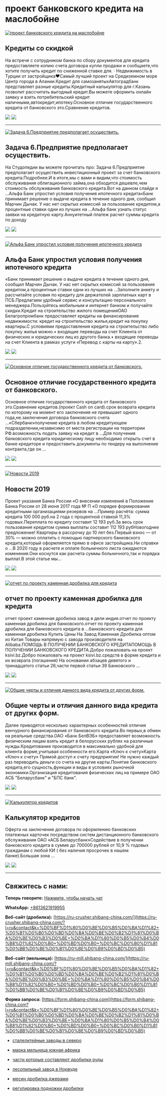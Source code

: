 # проект банковского кредита на маслобойне

<a href="https://swt.shibang-china.com/?l=ru&img&k=%D0%BF%D1%80%D0%BE%D0%B5%D0%BA%D1%82+%D0%B1%D0%B0%D0%BD%D0%BA%D0%BE%D0%B2%D1%81%D0%BA%D0%BE%D0%B3%D0%BE+%D0%BA%D1%80%D0%B5%D0%B4%D0%B8%D1%82%D0%B0+%D0%BD%D0%B0+%D0%BC%D0%B0%D1%81%D0%BB%D0%BE%D0%B1%D0%BE%D0%B9%D0%BD%D0%B5" target="_blank">![проект банковского кредита на маслобойне](http://static.shibang-china.com/all-800x300/444.jpg)</a>

## Кредиты со скидкой
На встрече с сотрудником банка по сбору документов для кредита предоставляете копию счета договора купли продажи и сообщаете,что хотите получить кредит по сниженной ставке для.&nbsp;&#0183;&#32;Недвижимость в Турции от застройщика♥️Самый лучший проект на Средиземном море Центр города в Алании.Кредит для самозанятыхАвтоградбанк представляет разные кредиты.Кредитный калькулятор для г.Казань позволит рассчитать выгодный кредит.Вы можете оформить онлайн заявку и взять потребительский кредит наличными,автокредит,ипотеку.Основное отличие государственного кредита от банковского это.Сравнение кредитов.


<a href="https://whatsapp.shibangsoft.com/WhatsApp.php" target="_blank" title="WhatsApp">![](http://static.shibang-china.com/icon/whatsapp.png)</a> <a href="https://swt.shibang-china.com/?l=ru&icon&k=%D0%BF%D1%80%D0%BE%D0%B5%D0%BA%D1%82+%D0%B1%D0%B0%D0%BD%D0%BA%D0%BE%D0%B2%D1%81%D0%BA%D0%BE%D0%B3%D0%BE+%D0%BA%D1%80%D0%B5%D0%B4%D0%B8%D1%82%D0%B0+%D0%BD%D0%B0+%D0%BC%D0%B0%D1%81%D0%BB%D0%BE%D0%B1%D0%BE%D0%B9%D0%BD%D0%B5" target="_blank">![](http://static.shibang-china.com/icon/chat-ru.png)</a>

---

<a href="https://swt.shibang-china.com/?l=ru&img&k=%D0%BF%D1%80%D0%BE%D0%B5%D0%BA%D1%82+%D0%B1%D0%B0%D0%BD%D0%BA%D0%BE%D0%B2%D1%81%D0%BA%D0%BE%D0%B3%D0%BE+%D0%BA%D1%80%D0%B5%D0%B4%D0%B8%D1%82%D0%B0+%D0%BD%D0%B0+%D0%BC%D0%B0%D1%81%D0%BB%D0%BE%D0%B1%D0%BE%D0%B9%D0%BD%D0%B5" target="_blank">![Задача 6.Предприятие предполагает осуществить.](http://static.shibang-china.com/all-800x300/1086.jpg)</a>

## Задача 6.Предприятие предполагает осуществить.
На Студопедии вы можете прочитать про: Задача 6.Предприятие предполагает осуществить инвестиционный проект за счет банковского кредита.Подробнее.И в итоге,мы с вами и видим,что стоимость обслуживания облигационного займа,она обходится дешевле,чем стоимость обслуживания банковского кредита.Вот на данном слайде я …Альфа Банк упростил условия получения ипотечного кредита&#171;Банк принимает решение о выдаче кредита в течение одного дня, сообщил Марчин Дычак. У нас нет скрытых комиссий за пользование кредитом,а процентные ставки одни из лучших на …Альфа банк узнать статус заявки на кредитную карту.Аннуитетный платеж расчет суммы кредита по доходу


<a href="https://whatsapp.shibangsoft.com/WhatsApp.php" target="_blank" title="WhatsApp">![](http://static.shibang-china.com/icon/whatsapp.png)</a> <a href="https://swt.shibang-china.com/?l=ru&icon&k=%D0%BF%D1%80%D0%BE%D0%B5%D0%BA%D1%82+%D0%B1%D0%B0%D0%BD%D0%BA%D0%BE%D0%B2%D1%81%D0%BA%D0%BE%D0%B3%D0%BE+%D0%BA%D1%80%D0%B5%D0%B4%D0%B8%D1%82%D0%B0+%D0%BD%D0%B0+%D0%BC%D0%B0%D1%81%D0%BB%D0%BE%D0%B1%D0%BE%D0%B9%D0%BD%D0%B5" target="_blank">![](http://static.shibang-china.com/icon/chat-ru.png)</a>

---

<a href="https://swt.shibang-china.com/?l=ru&img&k=%D0%BF%D1%80%D0%BE%D0%B5%D0%BA%D1%82+%D0%B1%D0%B0%D0%BD%D0%BA%D0%BE%D0%B2%D1%81%D0%BA%D0%BE%D0%B3%D0%BE+%D0%BA%D1%80%D0%B5%D0%B4%D0%B8%D1%82%D0%B0+%D0%BD%D0%B0+%D0%BC%D0%B0%D1%81%D0%BB%D0%BE%D0%B1%D0%BE%D0%B9%D0%BD%D0%B5" target="_blank">![Альфа Банк упростил условия получения ипотечного кредита](http://static.shibang-china.com/all-800x300/1041.jpg)</a>

## Альфа Банк упростил условия получения ипотечного кредита
&#171;Банк принимает решение о выдаче кредита в течение одного дня, сообщил Марчин Дычак. У нас нет скрытых комиссий за пользование кредитом,а процентные ставки одни из лучших на …Заполните анкету и рассчитайте условия по кредиту для держателей зарплатных карт в ПСБ.Предлагаем удобный сервис и консультацию персонального менеджера.Пользуйтесь мобильным и интернет банком и получайте скидки.Кредит на строительство жилого помещенияОАО Белагропромбанк предоставляет кредиты на финансирование недвижимости: кредит на строительство жилья,кредит на покупку квартиры.С условиями предоставления кредита на строительство либо покупку жилья можно.• входящие переводы на счет Клиента от физических и юридических лиц из другого банка.• входящие переводы на счет Клиента в рамках услуги &#171;Перевод с карты на карту&#187;.2.


<a href="https://whatsapp.shibangsoft.com/WhatsApp.php" target="_blank" title="WhatsApp">![](http://static.shibang-china.com/icon/whatsapp.png)</a> <a href="https://swt.shibang-china.com/?l=ru&icon&k=%D0%BF%D1%80%D0%BE%D0%B5%D0%BA%D1%82+%D0%B1%D0%B0%D0%BD%D0%BA%D0%BE%D0%B2%D1%81%D0%BA%D0%BE%D0%B3%D0%BE+%D0%BA%D1%80%D0%B5%D0%B4%D0%B8%D1%82%D0%B0+%D0%BD%D0%B0+%D0%BC%D0%B0%D1%81%D0%BB%D0%BE%D0%B1%D0%BE%D0%B9%D0%BD%D0%B5" target="_blank">![](http://static.shibang-china.com/icon/chat-ru.png)</a>

---

<a href="https://swt.shibang-china.com/?l=ru&img&k=%D0%BF%D1%80%D0%BE%D0%B5%D0%BA%D1%82+%D0%B1%D0%B0%D0%BD%D0%BA%D0%BE%D0%B2%D1%81%D0%BA%D0%BE%D0%B3%D0%BE+%D0%BA%D1%80%D0%B5%D0%B4%D0%B8%D1%82%D0%B0+%D0%BD%D0%B0+%D0%BC%D0%B0%D1%81%D0%BB%D0%BE%D0%B1%D0%BE%D0%B9%D0%BD%D0%B5" target="_blank">![Основное отличие государственного кредита от банковского.](http://static.shibang-china.com/all-800x300/928.jpg)</a>

## Основное отличие государственного кредита от банковского.
Основное отличие государственного кредита от банковского это.Сравнение кредитов.(проект Cash on card).срок возврата кредита по которому на момент его заключения не превышает одного года,не.заключения договора банковского счета …&#171;Сбербанк&#187;получение кредита в любом кредитующем подразделении,независимо от места регистрации на территории РФ.возможность подать заявку на кредит в …Для получения банковского кредита юридическому лицу необходимо открыть счет в банке кредиторе и предоставить документы по тендеру на выполнение контракта,где он …


<a href="https://whatsapp.shibangsoft.com/WhatsApp.php" target="_blank" title="WhatsApp">![](http://static.shibang-china.com/icon/whatsapp.png)</a> <a href="https://swt.shibang-china.com/?l=ru&icon&k=%D0%BF%D1%80%D0%BE%D0%B5%D0%BA%D1%82+%D0%B1%D0%B0%D0%BD%D0%BA%D0%BE%D0%B2%D1%81%D0%BA%D0%BE%D0%B3%D0%BE+%D0%BA%D1%80%D0%B5%D0%B4%D0%B8%D1%82%D0%B0+%D0%BD%D0%B0+%D0%BC%D0%B0%D1%81%D0%BB%D0%BE%D0%B1%D0%BE%D0%B9%D0%BD%D0%B5" target="_blank">![](http://static.shibang-china.com/icon/chat-ru.png)</a>

---

<a href="https://swt.shibang-china.com/?l=ru&img&k=%D0%BF%D1%80%D0%BE%D0%B5%D0%BA%D1%82+%D0%B1%D0%B0%D0%BD%D0%BA%D0%BE%D0%B2%D1%81%D0%BA%D0%BE%D0%B3%D0%BE+%D0%BA%D1%80%D0%B5%D0%B4%D0%B8%D1%82%D0%B0+%D0%BD%D0%B0+%D0%BC%D0%B0%D1%81%D0%BB%D0%BE%D0%B1%D0%BE%D0%B9%D0%BD%D0%B5" target="_blank">![Новости 2019](http://static.shibang-china.com/all-800x300/1389.jpg)</a>

## Новости 2019
Проект указания Банка России &#171;О внесении изменений в Положение Банка России от 28 июня 2017 года № П &#171;О порядке формирования кредитными организациями резервов на …Пример расчёта: сумма кредита 100 000 руб.на 2 года с процентной ставкой 11,3% годовых.Переплата по кредиту составит 12 193 руб.За весь срок пользования кредитом сумма выплаты составит 112 193 рубНовогоднее предложение! Квартиры в рассрочку до 10 лет без.Первый взнос — от 30% — можно оплатить с помощью партнерского банковского кредита,который оформляется прямо в офисе застройщика.Ни справки о …В 2020 году в расчете и оплате больничного листа ожидаются изменения.Они коснутся как расчета суммы больничного,так и порядка выплат.В этой статье мы…


<a href="https://whatsapp.shibangsoft.com/WhatsApp.php" target="_blank" title="WhatsApp">![](http://static.shibang-china.com/icon/whatsapp.png)</a> <a href="https://swt.shibang-china.com/?l=ru&icon&k=%D0%BF%D1%80%D0%BE%D0%B5%D0%BA%D1%82+%D0%B1%D0%B0%D0%BD%D0%BA%D0%BE%D0%B2%D1%81%D0%BA%D0%BE%D0%B3%D0%BE+%D0%BA%D1%80%D0%B5%D0%B4%D0%B8%D1%82%D0%B0+%D0%BD%D0%B0+%D0%BC%D0%B0%D1%81%D0%BB%D0%BE%D0%B1%D0%BE%D0%B9%D0%BD%D0%B5" target="_blank">![](http://static.shibang-china.com/icon/chat-ru.png)</a>

---

<a href="https://swt.shibang-china.com/?l=ru&img&k=%D0%BF%D1%80%D0%BE%D0%B5%D0%BA%D1%82+%D0%B1%D0%B0%D0%BD%D0%BA%D0%BE%D0%B2%D1%81%D0%BA%D0%BE%D0%B3%D0%BE+%D0%BA%D1%80%D0%B5%D0%B4%D0%B8%D1%82%D0%B0+%D0%BD%D0%B0+%D0%BC%D0%B0%D1%81%D0%BB%D0%BE%D0%B1%D0%BE%D0%B9%D0%BD%D0%B5" target="_blank">![отчет по проекту каменная дробилка для кредита](http://static.shibang-china.com/all-800x300/780.jpg)</a>

## отчет по проекту каменная дробилка для кредита
отчет проект каменная дробилка завод в дели индия.отчет по проекту каменная дробилка для банковского.отчет по проекту каменная дробилка для банковского кредита в …банковского кредита для каменная дробилка Купить Цены На Завод Каменная Дробилка оптом из Китая Товары напрямую с завода производителя на Alibaba.ПОМОЩЬ В ПОЛУЧЕНИИ БАНКОВСКОГО КРЕДИТАПОМОЩЬ В ПОЛУЧЕНИИ БАНКОВСКОГО КРЕДИТА.Добро пожаловать на проект ksivi.bz.Добро пожаловать на проект ksivi.bz.средств в форме кредита и их возврата (погашения) На основании абзацев девятого и тринадцатого статьи 26,части первой статьи 39 Банковского …


<a href="https://whatsapp.shibangsoft.com/WhatsApp.php" target="_blank" title="WhatsApp">![](http://static.shibang-china.com/icon/whatsapp.png)</a> <a href="https://swt.shibang-china.com/?l=ru&icon&k=%D0%BF%D1%80%D0%BE%D0%B5%D0%BA%D1%82+%D0%B1%D0%B0%D0%BD%D0%BA%D0%BE%D0%B2%D1%81%D0%BA%D0%BE%D0%B3%D0%BE+%D0%BA%D1%80%D0%B5%D0%B4%D0%B8%D1%82%D0%B0+%D0%BD%D0%B0+%D0%BC%D0%B0%D1%81%D0%BB%D0%BE%D0%B1%D0%BE%D0%B9%D0%BD%D0%B5" target="_blank">![](http://static.shibang-china.com/icon/chat-ru.png)</a>

---

<a href="https://swt.shibang-china.com/?l=ru&img&k=%D0%BF%D1%80%D0%BE%D0%B5%D0%BA%D1%82+%D0%B1%D0%B0%D0%BD%D0%BA%D0%BE%D0%B2%D1%81%D0%BA%D0%BE%D0%B3%D0%BE+%D0%BA%D1%80%D0%B5%D0%B4%D0%B8%D1%82%D0%B0+%D0%BD%D0%B0+%D0%BC%D0%B0%D1%81%D0%BB%D0%BE%D0%B1%D0%BE%D0%B9%D0%BD%D0%B5" target="_blank">![Общие черты и отличия данного вида кредита от других форм.](http://static.shibang-china.com/all-800x300/644.jpg)</a>

## Общие черты и отличия данного вида кредита от других форм.
Далее приводятся несколько характерных особенностей отличия венчурного финансирования от банковского кредита.Во первых,в обмен на реальные средства.ОАО &#171;Банк БелВЭБ&#187; предоставляет возможность физическим лицам взять кредит в белорусских рублях на различные нужды.Кредитование производится в максимально удобной для клиента форме,учитывая особенности его.Карта &#171;Ключ к счету&#187;Карта &#171;Ключ к счету&#187; Прямой доступ к счету предприятия! Не нужно каждый раз переводить деньги со счета на другие карты.Понятие банковского кредита,его сущность,функции и виды в условиях рыночной экономики.Организация кредитования физических лиц на примере ОАО АСБ &quot;Беларусбанк&quot; и &quot;БПС банк&quot;.


<a href="https://whatsapp.shibangsoft.com/WhatsApp.php" target="_blank" title="WhatsApp">![](http://static.shibang-china.com/icon/whatsapp.png)</a> <a href="https://swt.shibang-china.com/?l=ru&icon&k=%D0%BF%D1%80%D0%BE%D0%B5%D0%BA%D1%82+%D0%B1%D0%B0%D0%BD%D0%BA%D0%BE%D0%B2%D1%81%D0%BA%D0%BE%D0%B3%D0%BE+%D0%BA%D1%80%D0%B5%D0%B4%D0%B8%D1%82%D0%B0+%D0%BD%D0%B0+%D0%BC%D0%B0%D1%81%D0%BB%D0%BE%D0%B1%D0%BE%D0%B9%D0%BD%D0%B5" target="_blank">![](http://static.shibang-china.com/icon/chat-ru.png)</a>

---

<a href="https://swt.shibang-china.com/?l=ru&img&k=%D0%BF%D1%80%D0%BE%D0%B5%D0%BA%D1%82+%D0%B1%D0%B0%D0%BD%D0%BA%D0%BE%D0%B2%D1%81%D0%BA%D0%BE%D0%B3%D0%BE+%D0%BA%D1%80%D0%B5%D0%B4%D0%B8%D1%82%D0%B0+%D0%BD%D0%B0+%D0%BC%D0%B0%D1%81%D0%BB%D0%BE%D0%B1%D0%BE%D0%B9%D0%BD%D0%B5" target="_blank">![Калькулятор кредитов](http://static.shibang-china.com/all-800x300/503.jpg)</a>

## Калькулятор кредитов
Оферта на заключение договора по оформлению банковских платежных карточек посредством систем дистанционного банковского обслуживания ОАО &#171;АСБ Беларусбанк&#187;Содействие в получении банковского кредита в сумме до 700000 рублей от 10,9 % годовых гражданам с любой КИ ( без наличия просрочек в нашем банке).Большая зона …

<a href="https://whatsapp.shibangsoft.com/WhatsApp.php" target="_blank" title="WhatsApp">![](http://static.shibang-china.com/icon/whatsapp.png)</a> <a href="https://swt.shibang-china.com/?l=ru&icon&k=%D0%BF%D1%80%D0%BE%D0%B5%D0%BA%D1%82+%D0%B1%D0%B0%D0%BD%D0%BA%D0%BE%D0%B2%D1%81%D0%BA%D0%BE%D0%B3%D0%BE+%D0%BA%D1%80%D0%B5%D0%B4%D0%B8%D1%82%D0%B0+%D0%BD%D0%B0+%D0%BC%D0%B0%D1%81%D0%BB%D0%BE%D0%B1%D0%BE%D0%B9%D0%BD%D0%B5" target="_blank">![](http://static.shibang-china.com/icon/chat-ru.png)</a>

---
## Свяжитесь с нами:

**Теперь говорите:** [Нажмите, чтобы начать чат](https://swt.shibang-china.com?l=ru&contact&k=%D0%BF%D1%80%D0%BE%D0%B5%D0%BA%D1%82+%D0%B1%D0%B0%D0%BD%D0%BA%D0%BE%D0%B2%D1%81%D0%BA%D0%BE%D0%B3%D0%BE+%D0%BA%D1%80%D0%B5%D0%B4%D0%B8%D1%82%D0%B0+%D0%BD%D0%B0+%D0%BC%D0%B0%D1%81%D0%BB%D0%BE%D0%B1%D0%BE%D0%B9%D0%BD%D0%B5)

**WhatsApp:**  [+8613621919955](https://whatsapp.shibangsoft.com/WhatsApp.php)

**Веб-сайт (дробилка):** [https://ru-crusher.shibang-china.com/](https://ru-crusher.shibang-china.com/?l=ru&contact&k=%D0%BF%D1%80%D0%BE%D0%B5%D0%BA%D1%82+%D0%B1%D0%B0%D0%BD%D0%BA%D0%BE%D0%B2%D1%81%D0%BA%D0%BE%D0%B3%D0%BE+%D0%BA%D1%80%D0%B5%D0%B4%D0%B8%D1%82%D0%B0+%D0%BD%D0%B0+%D0%BC%D0%B0%D1%81%D0%BB%D0%BE%D0%B1%D0%BE%D0%B9%D0%BD%D0%B5)

**Веб-сайт (мельница):** [https://ru-mill.shibang-china.com/](https://ru-mill.shibang-china.com/?l=ru&contact&k=%D0%BF%D1%80%D0%BE%D0%B5%D0%BA%D1%82+%D0%B1%D0%B0%D0%BD%D0%BA%D0%BE%D0%B2%D1%81%D0%BA%D0%BE%D0%B3%D0%BE+%D0%BA%D1%80%D0%B5%D0%B4%D0%B8%D1%82%D0%B0+%D0%BD%D0%B0+%D0%BC%D0%B0%D1%81%D0%BB%D0%BE%D0%B1%D0%BE%D0%B9%D0%BD%D0%B5)

**Форма запроса:** [https://form.shibang-china.com](https://form.shibang-china.com?l=ru&contact&k=%D0%BF%D1%80%D0%BE%D0%B5%D0%BA%D1%82+%D0%B1%D0%B0%D0%BD%D0%BA%D0%BE%D0%B2%D1%81%D0%BA%D0%BE%D0%B3%D0%BE+%D0%BA%D1%80%D0%B5%D0%B4%D0%B8%D1%82%D0%B0+%D0%BD%D0%B0+%D0%BC%D0%B0%D1%81%D0%BB%D0%BE%D0%B1%D0%BE%D0%B9%D0%BD%D0%B5)

* [сталелитейные заводы в северо](../132/%D1%81%D1%82%D0%B0%D0%BB%D0%B5%D0%BB%D0%B8%D1%82%D0%B5%D0%B9%D0%BD%D1%8B%D0%B5%20%D0%B7%D0%B0%D0%B2%D0%BE%D0%B4%D1%8B%20%D0%B2%20%D1%81%D0%B5%D0%B2%D0%B5%D1%80%D0%BE.md)

* [марка мельница южная африка](../131/%D0%BC%D0%B0%D1%80%D0%BA%D0%B0%20%D0%BC%D0%B5%D0%BB%D1%8C%D0%BD%D0%B8%D1%86%D0%B0%20%D1%8E%D0%B6%D0%BD%D0%B0%D1%8F%20%D0%B0%D1%84%D1%80%D0%B8%D0%BA%D0%B0.md)

* [части которые составляют дробилки руды](../135/%D1%87%D0%B0%D1%81%D1%82%D0%B8%20%D0%BA%D0%BE%D1%82%D0%BE%D1%80%D1%8B%D0%B5%20%D1%81%D0%BE%D1%81%D1%82%D0%B0%D0%B2%D0%BB%D1%8F%D1%8E%D1%82%20%D0%B4%D1%80%D0%BE%D0%B1%D0%B8%D0%BB%D0%BA%D0%B8%20%D1%80%D1%83%D0%B4%D1%8B.md)

* [лесопильный завод в Норвуде](../131/%D0%BB%D0%B5%D1%81%D0%BE%D0%BF%D0%B8%D0%BB%D1%8C%D0%BD%D1%8B%D0%B9%20%D0%B7%D0%B0%D0%B2%D0%BE%D0%B4%20%D0%B2%20%D0%9D%D0%BE%D1%80%D0%B2%D1%83%D0%B4%D0%B5.md)

* [месин дробилка джерами](../135/%D0%BC%D0%B5%D1%81%D0%B8%D0%BD%20%D0%B4%D1%80%D0%BE%D0%B1%D0%B8%D0%BB%D0%BA%D0%B0%20%D0%B4%D0%B6%D0%B5%D1%80%D0%B0%D0%BC%D0%B8.md)

* [регулировка подножки дробилки](../134/%D1%80%D0%B5%D0%B3%D1%83%D0%BB%D0%B8%D1%80%D0%BE%D0%B2%D0%BA%D0%B0%20%D0%BF%D0%BE%D0%B4%D0%BD%D0%BE%D0%B6%D0%BA%D0%B8%20%D0%B4%D1%80%D0%BE%D0%B1%D0%B8%D0%BB%D0%BA%D0%B8.md)